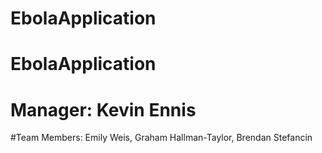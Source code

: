 # EbolaApplication
# EbolaApplication

# Manager: Kevin Ennis
#Team Members: Emily Weis, Graham Hallman-Taylor, Brendan Stefancin
